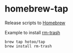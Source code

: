 # homebrew-tap

Release scripts to [Homebrew](https://brew.sh/)

Example to install [rm-trash](https://github.com/hotoo/rm-trash)

```shell
brew tap hotoo/tap
brew install rm-trash
```